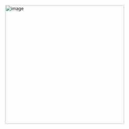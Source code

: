 <img width="377" alt="image" src="https://github.com/mohfirdaus22/TugasAkhir_PAM/assets/115222075/2b86d11a-989c-4400-9398-309aae0943a5">

